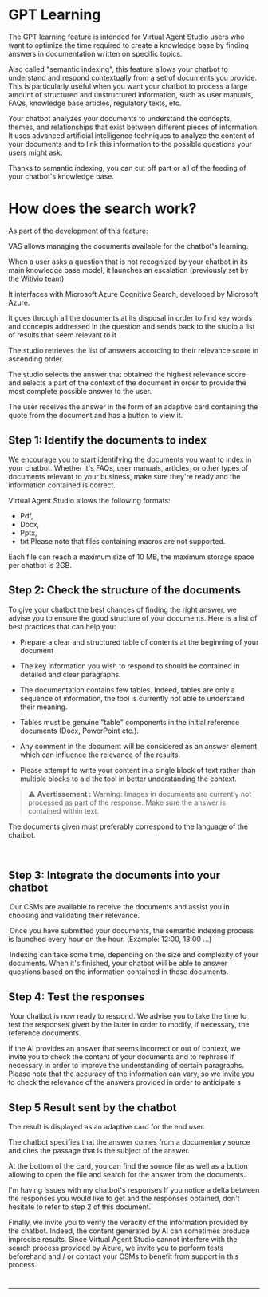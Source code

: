# GPT Learning

The GPT learning feature is intended for Virtual Agent Studio users who want to optimize the time required to create a knowledge base by finding answers in documentation written on specific topics.

Also called "semantic indexing", this feature allows your chatbot to understand and respond contextually from a set of documents you provide. This is particularly useful when you want your chatbot to process a large amount of structured and unstructured information, such as user manuals, FAQs, knowledge base articles, regulatory texts, etc.

Your chatbot analyzes your documents to understand the concepts, themes, and relationships that exist between different pieces of information. It uses advanced artificial intelligence techniques to analyze the content of your documents and to link this information to the possible questions your users might ask.

Thanks to semantic indexing, you can cut off part or all of the feeding of your chatbot's knowledge base.

# How does the search work?

As part of the development of this feature:

VAS allows managing the documents available for the chatbot's learning.

When a user asks a question that is not recognized by your chatbot in its main knowledge base model, it launches an escalation (previously set by the Witivio team)

It interfaces with Microsoft Azure Cognitive Search, developed by Microsoft Azure.

It goes through all the documents at its disposal in order to find key words and concepts addressed in the question and sends back to the studio a list of results that seem relevant to it

The studio retrieves the list of answers according to their relevance score in ascending order.

The studio selects the answer that obtained the highest relevance score and selects a part of the context of the document in order to provide the most complete possible answer to the user.

The user receives the answer in the form of an adaptive card containing the quote from the document and has a button to view it.

## Step 1: Identify the documents to index
We encourage you to start identifying the documents you want to index in your chatbot. Whether it's FAQs, user manuals, articles, or other types of documents relevant to your business, make sure they're ready and the information contained is correct.

Virtual Agent Studio allows the following formats:

- Pdf,
- Docx,
- Pptx,
- txt
Please note that files containing macros are not supported.

Each file can reach a maximum size of 10 MB, the maximum storage space per chatbot is 2GB.

## Step 2: Check the structure of the documents
To give your chatbot the best chances of finding the right answer, we advise you to ensure the good structure of your documents. Here is a list of best practices that can help you:

- Prepare a clear and structured table of contents at the beginning of your document

- The key information you wish to respond to should be contained in detailed and clear paragraphs.

- The documentation contains few tables. Indeed, tables are only a sequence of information, the tool is currently not able to understand their meaning.

- Tables must be genuine "table" components in the initial reference documents (Docx, PowerPoint etc.).

- Any comment in the document will be considered as an answer element which can influence the relevance of the results.

- Please attempt to write your content in a single block of text rather than multiple blocks to aid the tool in better understanding the context. 



>⚠️ **Avertissement :**  Warning: Images in documents are currently not processed as part of the response. Make sure the answer is contained within text.

The documents given must preferably correspond to the language of the chatbot.

 
## Step 3: Integrate the documents into your chatbot

 Our CSMs are available to receive the documents and assist you in choosing and validating their relevance.

 Once you have submitted your documents, the semantic indexing process is launched every hour on the hour. (Example: 12:00, 13:00 ...)

 Indexing can take some time, depending on the size and complexity of your documents. When it's finished, your chatbot will be able to answer questions based on the information contained in these documents.

## Step 4: Test the responses

 Your chatbot is now ready to respond. We advise you to take the time to test the responses given by the latter in order to modify, if necessary, the reference documents.

If the AI provides an answer that seems incorrect or out of context, we invite you to check the content of your documents and to rephrase if necessary in order to improve the understanding of certain paragraphs. Please note that the accuracy of the information can vary, so we invite you to check the relevance of the answers provided in order to anticipate s

## Step 5 Result sent by the chatbot
The result is displayed as an adaptive card for the end user.

The chatbot specifies that the answer comes from a documentary source and cites the passage that is the subject of the answer.

At the bottom of the card, you can find the source file as well as a button allowing to open the file and search for the answer from the documents.

I'm having issues with my chatbot's responses
If you notice a delta between the responses you would like to get and the responses obtained, don't hesitate to refer to step 2 of this document.

Finally, we invite you to verify the veracity of the information provided by the chatbot. Indeed, the content generated by AI can sometimes produce imprecise results. Since Virtual Agent Studio cannot interfere with the search process provided by Azure, we invite you to perform tests beforehand and / or contact your CSMs to benefit from support in this process.



#
---


